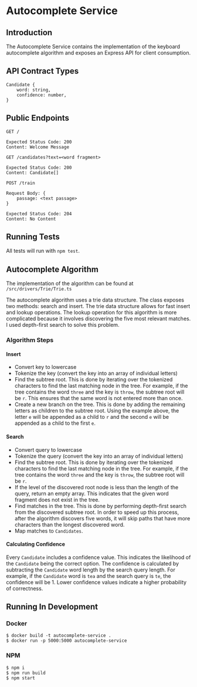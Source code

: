 # Autocomplete Service

## Introduction

The Autocomplete Service contains the implementation of the keyboard autocomplete algorithm and exposes an Express API for client consumption. 

## API Contract Types

```
Candidate {
	word: string,
	confidence: number,
}
```

## Public Endpoints

```
GET /

Expected Status Code: 200
Content: Welcome Message
```
```
GET /candidates?text=<word fragment> 

Expected Status Code: 200
Content: Candidate[]
```
```
POST /train

Request Body: {
	passage: <text passage>
}

Expected Status Code: 204
Content: No Content
```

## Running Tests

All tests will run with `npm test`. 

## Autocomplete Algorithm

The implementation of the algorithm can be found at `/src/drivers/Trie/Trie.ts`

The autocomplete algorithm uses a trie data structure. The class exposes two methods: search and insert. The trie data structure allows for fast insert and lookup operations. The lookup operation for this algorithm is more complicated because it involves discovering the five most relevant matches. I used depth-first search to solve this problem. 

### Algorithm Steps

#### Insert

- Convert key to lowercase
- Tokenize the key (convert the key into an array of individual letters)
- Find the subtree root. This is done by iterating over the tokenized characters to find the last matching node in the tree. For example, if the tree contains the word `three` and the key is `throw`, the subtree root will be `r`. This ensures that the same word is not entered more than once.
- Create a new branch on the tree. This is done by adding the remaining letters as children to the subtree root. Using the example above, the letter `e` will be appended as a child to `r` and the second `e` will be appended as a child to the first `e`.

#### Search
- Convert query to lowercase
- Tokenize the query (convert the key into an array of individual letters)
- Find the subtree root. This is done by iterating over the tokenized characters to find the last matching node in the tree. For example, if the tree contains the word `three` and the key is `throw`, the subtree root will be `r`.
- If the level of the discovered root node is less than the length of the query, return an empty array. This indicates that the given word fragment does not exist in the tree.
- Find matches in the tree. This is done by performing depth-first search from the discovered subtree root. In order to speed up this process, after the algorithm discovers five words, it will skip paths that have more characters than the longest discovered word. 
- Map matches to `Candidates`. 

#### Calculating Confidence
Every `Candidate` includes a confidence value. This indicates the likelihood of the `Candidate` being the correct option. The confidence is calculated by subtracting the `Candidate` word length by the search query length. For example, if the `Candidate` word is `tea` and the search query is `te`, the confidence will be 1. Lower confidence values indicate a higher probability of correctness.

## Running In Development

### Docker
```
$ docker build -t autocomplete-service .
$ docker run -p 5000:5000 autocomplete-service
```

### NPM
```
$ npm i
$ npm run build
$ npm start
```

